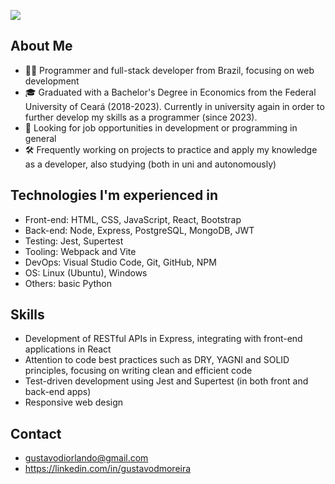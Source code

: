 ![](https://komarev.com/ghpvc/?username=gustydev&color=006bed)

## About Me

- 👨‍💻 Programmer and full-stack developer from Brazil, focusing on web development
- 🎓 Graduated with a Bachelor's Degree in Economics from the Federal University of Ceará (2018-2023). Currently in university again in order to further develop my skills as a programmer (since 2023).
- 💼 Looking for job opportunities in development or programming in general
- 🛠️ Frequently working on projects to practice and apply my knowledge as a developer, also studying (both in uni and autonomously)

## Technologies I'm experienced in
- Front-end: HTML, CSS, JavaScript, React, Bootstrap
- Back-end: Node, Express, PostgreSQL, MongoDB, JWT
- Testing: Jest, Supertest
- Tooling: Webpack and Vite
- DevOps: Visual Studio Code, Git, GitHub, NPM
- OS: Linux (Ubuntu), Windows
- Others: basic Python

## Skills
- Development of RESTful APIs in Express, integrating with front-end applications in React
- Attention to code best practices such as DRY, YAGNI and SOLID principles, focusing on writing clean and efficient code
- Test-driven development using Jest and Supertest (in both front and back-end apps)
- Responsive web design

## Contact
- gustavodiorlando@gmail.com
- https://linkedin.com/in/gustavodmoreira
